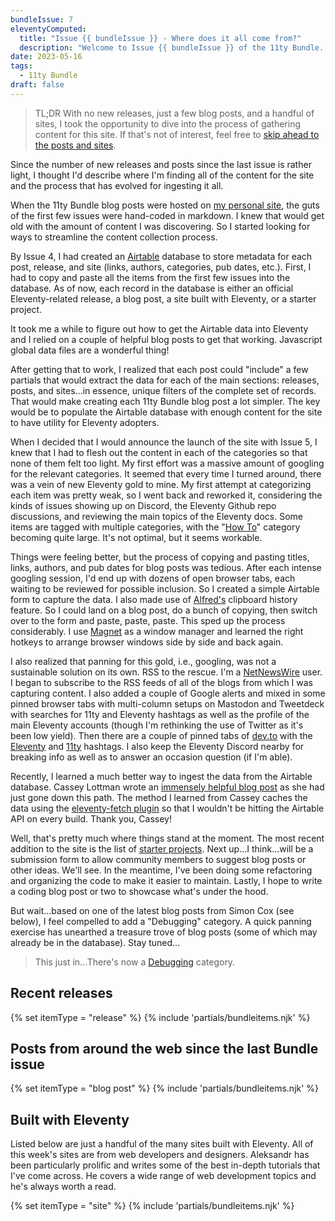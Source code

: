 ```yaml
---
bundleIssue: 7
eleventyComputed:
  title: "Issue {{ bundleIssue }} - Where does it all come from?"
  description: "Welcome to Issue {{ bundleIssue }} of the 11ty Bundle...sausage making, described."
date: 2023-05-16
tags:
  - 11ty Bundle
draft: false
---
```


> TL;DR With no new releases, just a few blog posts, and a handful of sites, I took the opportunity to dive into the process of gathering content for this site. If that's not of interest, feel free to [skip ahead to the posts and sites](#releases).

Since the number of new releases and posts since the last issue is rather light, I thought I'd describe where I'm finding all of the content for the site and the process that has evolved for ingesting it all.

When the 11ty Bundle blog posts were hosted on [my personal site](https://www.bobmonsour.com/), the guts of the first few issues were hand-coded in markdown. I knew that would get old with the amount of content I was discovering. So I started looking for ways to streamline the content collection process.

By Issue 4, I had created an [Airtable](https://airtable.com/) database to store metadata for each post, release, and site (links, authors, categories, pub dates, etc.). First, I had to copy and paste all the items from the first few issues into the database. As of now, each record in the database is either an official Eleventy-related release, a blog post, a site built with Eleventy, or a starter project.

It took me a while to figure out how to get the Airtable data into Eleventy and I relied on a couple of helpful blog posts to get that working. Javascript global data files are a wonderful thing!

After getting that to work, I realized that each post could "include" a few partials that would extract the data for each of the main sections: releases, posts, and sites...in essence, unique filters of the complete set of records. That would make creating each 11ty Bundle blog post a lot simpler. The key would be to populate the Airtable database with enough content for the site to have utility for Eleventy adopters.

When I decided that I would announce the launch of the site with Issue 5, I knew that I had to flesh out the content in each of the categories so that none of them felt too light. My first effort was a massive amount of googling for the relevant categories. It seemed that every time I turned around, there was a vein of new Eleventy gold to mine. My first attempt at categorizing each item was pretty weak, so I went back and reworked it, considering the kinds of issues showing up on Discord, the Eleventy Github repo discussions, and reviewing the main topics of the Eleventy docs. Some items are tagged with multiple categories, with the "[How To](/categories/how-to/)" category becoming quite large. It's not optimal, but it seems workable.

Things were feeling better, but the process of copying and pasting titles, links, authors, and pub dates for blog posts was tedious. After each intense googling session, I'd end up with dozens of open browser tabs, each waiting to be reviewed for possible inclusion. So I created a simple Airtable form to capture the data. I also made use of [Alfred's](https://www.alfredapp.com/) clipboard history feature. So I could land on a blog post, do a bunch of copying, then switch over to the form and paste, paste, paste. This sped up the process considerably. I use [Magnet](https://magnet.crowdcafe.com/) as a window manager and learned the right hotkeys to arrange browser windows side by side and back again.

I also realized that panning for this gold, i.e., googling, was not a sustainable solution on its own. RSS to the rescue. I'm a [NetNewsWire](https://netnewswire.com/) user. I began to subscribe to the RSS feeds of all of the blogs from which I was capturing content. I also added a couple of Google alerts and mixed in some pinned browser tabs with multi-column setups on Mastodon and Tweetdeck with searches for 11ty and Eleventy hashtags as well as the profile of the main Eleventy accounts (though I'm rethinking the use of Twitter as it's been low yield). Then there are a couple of pinned tabs of [dev.to](https://dev.to) with the [Eleventy](https://dev.to/t/eleventy/latest) and [11ty](https://dev.to/t/11ty/latest) hashtags. I also keep the Eleventy Discord nearby for breaking info as well as to answer an occasion question (if I'm able).

Recently, I learned a much better way to ingest the data from the Airtable database. Cassey Lottman wrote an [immensely helpful blog post](https://www.cassey.dev/posts/2023-05-09-airtable-data-fetch/) as she had just gone down this path. The method I learned from Cassey caches the data using the [eleventy-fetch plugin](https://www.11ty.dev/docs/plugins/fetch/) so that I wouldn't be hitting the Airtable API on every build. Thank you, Cassey!

Well, that's pretty much where things stand at the moment. The most recent addition to the site is the list of [starter projects](/starters/). Next up...I think...will be a submission form to allow community members to suggest blog posts or other ideas. We'll see. In the meantime, I've been doing some refactoring and organizing the code to make it easier to maintain. Lastly, I hope to write a coding blog post or two to showcase what's under the hood.

But wait...based on one of the latest blog posts from Simon Cox (see below), I feel compelled to add a "Debugging" category. A quick panning exercise has unearthed a treasure trove of blog posts (some of which may already be in the database). Stay tuned...

> This just in...There's now a [Debugging](/categories/debugging/) category.

<div id="releases"></div>

## Recent releases

{% set itemType = "release" %}
{% include 'partials/bundleitems.njk' %}

## Posts from around the web since the last Bundle issue

{% set itemType = "blog post" %}
{% include 'partials/bundleitems.njk' %}

## Built with Eleventy

Listed below are just a handful of the many sites built with Eleventy. All of this week's sites are from web developers and designers. Aleksandr has been particularly prolific and writes some of the best in-depth tutorials that I've come across. He covers a wide range of web development topics and he's always worth a read.

{% set itemType = "site" %}
{% include 'partials/bundleitems.njk' %}
